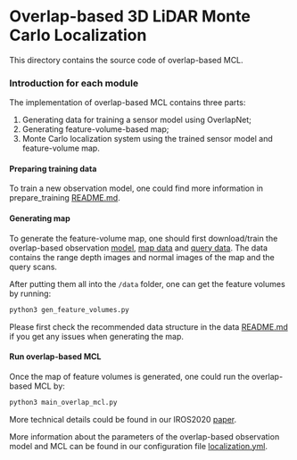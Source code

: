 # Overlap-based 3D LiDAR Monte Carlo Localization

This directory contains the source code of overlap-based MCL.

### Introduction for each module

The implementation of overlap-based MCL contains three parts:
1. Generating data for training a sensor model using OverlapNet;
2. Generating feature-volume-based map;
3. Monte Carlo localization system using the trained sensor model and feature-volume map.

#### Preparing training data

To train a new observation model, one could find more information in prepare_training [README.md](src/prepare_training/README.md).

#### Generating map

To generate the feature-volume map, one should first download/train the overlap-based observation [model](http://www.ipb.uni-bonn.de/html/projects/overlap_mcl/model.weight), [map data](http://www.ipb.uni-bonn.de/html/projects/overlap_mcl/map.zip) and [query data](http://www.ipb.uni-bonn.de/html/projects/overlap_mcl/query.zip). The data contains the range depth images and normal images of the map and the query scans.

After putting them all into the `/data` folder, one can get the feature volumes by running:

```bash
python3 gen_feature_volumes.py
```

Please first check the recommended data structure in the data [README.md](../data/README.md) if you get any issues when generating the map.

#### Run overlap-based MCL

Once the map of feature volumes is generated, one could run the overlap-based MCL by:

```bash
python3 main_overlap_mcl.py
```

More technical details could be found in our IROS2020 [paper](http://www.ipb.uni-bonn.de/pdfs/chen2020iros.pdf).

More information about the parameters of the overlap-based observation model and MCL can be found in our configuration file [localization.yml](../config/localization.yml).


